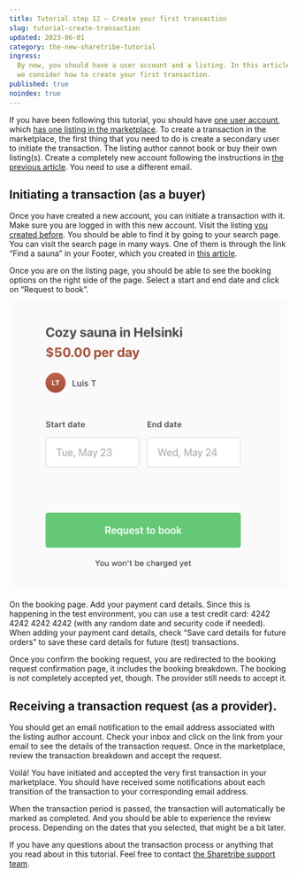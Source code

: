 ```yaml
---
title: Tutorial step 12 – Create your first transaction
slug: tutorial-create-transaction
updated: 2023-06-01
category: the-new-sharetribe-tutorial
ingress:
  By now, you should have a user account and a listing. In this article,
  we consider how to create your first transaction.
published: true
noindex: true
---
```


If you have been following this tutorial, you should have
[one user account](www.sharetribe.com/docs/the-new-sharetribe/sign-up-as-a-user),
which
[has one listing in the marketplace](https://www.sharetribe.com/docs/the-new-sharetribe/tutorial-create-listing).
To create a transaction in the marketplace, the first thing that you
need to do is create a secondary user to initiate the transaction. The
listing author cannot book or buy their own listing(s). Create a
completely new account following the instructions in
[the previous article](www.sharetribe.com/docs/the-new-sharetribe/tutorial-sign-up).
You need to use a different email.

## Initiating a transaction (as a buyer)

Once you have created a new account, you can initiate a transaction with
it. Make sure you are logged in with this new account. Visit the listing
[you created before](https://www.sharetribe.com/docs/the-new-sharetribe/tutorial-create-listing).
You should be able to find it by going to your search page. You can
visit the search page in many ways. One of them is through the link
“Find a sauna” in your Footer, which you created in
[this article](https://www.sharetribe.com/docs/the-new-sharetribe/tutorial-footer).

Once you are on the listing page, you should be able to see the booking
options on the right side of the page. Select a start and end date and
click on “Request to book”.

![booking page](./bookingpage.png)

On the booking page. Add your payment card details. Since this is
happening in the test environment, you can use a test credit card: 4242
4242 4242 4242 (with any random date and security code if needed). When
adding your payment card details, check “Save card details for future
orders” to save these card details for future (test) transactions.

Once you confirm the booking request, you are redirected to the booking
request confirmation page, it includes the booking breakdown. The
booking is not completely accepted yet, though. The provider still needs
to accept it.

## Receiving a transaction request (as a provider).

You should get an email notification to the email address associated
with the listing author account. Check your inbox and click on the link
from your email to see the details of the transaction request. Once in
the marketplace, review the transaction breakdown and accept the
request.

Voilá! You have initiated and accepted the very first transaction in
your marketplace. You should have received some notifications about each
transition of the transaction to your corresponding email address.

When the transaction period is passed, the transaction will
automatically be marked as completed. And you should be able to
experience the review process. Depending on the dates that you selected,
that might be a bit later.

If you have any questions about the transaction process or anything that
you read about in this tutorial. Feel free to contact
[the Sharetribe support team](mailto:help@sharetribe.com).
